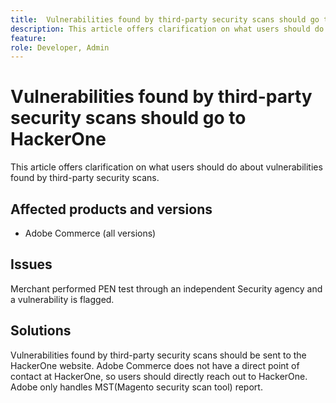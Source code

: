 ```yaml
---
title:  Vulnerabilities found by third-party security scans should go to HackerOne
description: This article offers clarification on what users should do about vulnerabilities found by third-party security scans.
feature: 
role: Developer, Admin
---
```

# Vulnerabilities found by third-party security scans should go to HackerOne

This article offers clarification on what users should do about vulnerabilities found by third-party security scans.

## Affected products and versions

* Adobe Commerce (all versions)

## Issues

Merchant performed PEN test through an independent Security agency and a vulnerability is flagged.

## Solutions

Vulnerabilities found by third-party security scans should be sent to the HackerOne website. Adobe Commerce does not have a direct point of contact at HackerOne, so users should directly reach out to HackerOne. Adobe only handles MST(Magento security scan tool) report.
